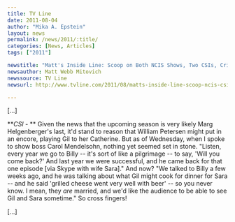 ```yaml
---
title: TV Line
date: 2011-08-04
author: "Mika A. Epstein"
layout: news
permalink: /news/2011/:title/
categories: [News, Articles]
tags: ["2011"]

newstitle: "Matt's Inside Line: Scoop on Both NCIS Shows, Two CSIs, Criminal Minds, Chuck and More!  "
newsauthor: Matt Webb Mitovich  
newssource: TV Line  
newsurl: http://www.tvline.com/2011/08/matts-inside-line-scoop-ncis-csi-criminal-minds-chuck/  

---
```


[...]

***CSI* - ** Given the news that the upcoming season is very likely Marg Helgenberger's last, it'd stand to reason that William Petersen might put in an encore, playing Gil to her Catherine. But as of Wednesday, when I spoke to show boss Carol Mendelsohn, nothing yet seemed set in stone. "Listen, every year we go to Billy -- it's sort of like a pilgrimage -- to say, 'Will you come back?' And last year we were successful, and he came back for that one episode [via Skype with wife Sara]." And now? "We talked to Billy a few weeks ago, and he was talking about what Gil might cook for dinner for Sara -- and he said 'grilled cheese went very well with beer' -- so you never know. I mean, they *are* married, and we'd like the audience to be able to see Gil and Sara sometime." So cross fingers!

[...]

